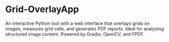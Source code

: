 # Grid-OverlayApp
An interactive Python tool with a web interface that overlays grids on images, measures grid cells, and generates PDF reports. Ideal for analyzing structured image content. Powered by Gradio, OpenCV, and FPDF.
